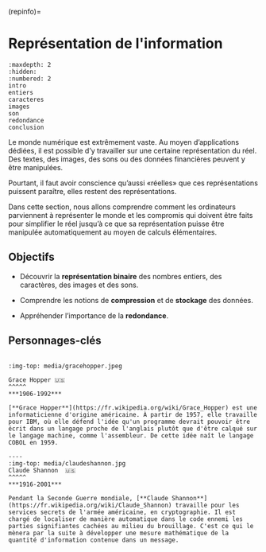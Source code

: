 (repinfo)=
# Représentation de l'information

```{toctree}
:maxdepth: 2
:hidden:
:numbered: 2
intro
entiers
caracteres
images
son
redondance
conclusion
```

Le monde numérique est extrêmement vaste. Au moyen d’applications dédiées, il est possible d’y travailler sur une certaine représentation du réel. Des textes, des images, des sons ou des données financières peuvent y être manipulées.

Pourtant, il faut avoir conscience qu’aussi «réelles» que ces représentations puissent paraître, elles restent des représentations.

Dans cette section, nous allons comprendre comment les ordinateurs parviennent à représenter le monde et les compromis qui doivent être faits pour simplifier le réel jusqu’à ce que sa représentation puisse être manipulée automatiquement au moyen de calculs élémentaires.


## Objectifs

* Découvrir la **représentation binaire** des nombres entiers, des caractères, des images et des sons.

* Comprendre les notions de **compression** et de **stockage** des données.

* Appréhender l’importance de la **redondance**.

## Personnages-clés

````{panels}

:img-top: media/gracehopper.jpeg

Grace Hopper 🇺🇸
^^^^^
***1906-1992***

[**Grace Hopper**](https://fr.wikipedia.org/wiki/Grace_Hopper) est une informaticienne d'origine américaine. À partir de 1957, elle travaille pour IBM, où elle défend l'idée qu'un programme devrait pouvoir être écrit dans un langage proche de l'anglais plutôt que d'être calqué sur le langage machine, comme l'assembleur. De cette idée naît le langage COBOL en 1959.

----
:img-top: media/claudeshannon.jpg
Claude Shannon  🇺🇸
^^^^^
***1916-2001***

Pendant la Seconde Guerre mondiale, [**Claude Shannon**](https://fr.wikipedia.org/wiki/Claude_Shannon) travaille pour les services secrets de l'armée américaine, en cryptographie. Il est chargé de localiser de manière automatique dans le code ennemi les parties signifiantes cachées au milieu du brouillage. C'est ce qui le mènera par la suite à développer une mesure mathématique de la quantité d'information contenue dans un message. 
````



